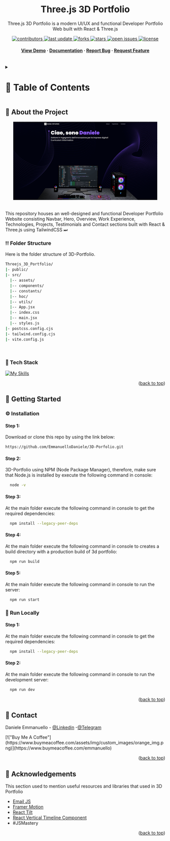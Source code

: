 <a name="readme-top"></a>
<div align="center">

  

  <h1>Three.js 3D Portfolio</h1>
  
  <p>
    Three.js 3D Portfolio is a modern UI/UX and functional Developer Portfolio Web built with React & Three.js
  </p>

<!-- Badges -->
<p>
  <a href="https://github.com/EmmanuelloDaniele/3D-Porfolio/graphs/contributors">
    <img src="https://img.shields.io/github/contributors/EmmanuelloDaniele/3D-Porfolio" alt="contributors" />
  </a>
  <a href="">
    <img src="https://img.shields.io/github/last-commit/EmmanuelloDaniele/3D-Porfolio" alt="last update" />
  </a>
  <a href="https://github.com/EmmanuelloDaniele/3D-Porfolio/network/members">
    <img src="https://img.shields.io/github/forks/EmmanuelloDaniele/3D-Porfolio" alt="forks" />
  </a>
  <a href="https://github.com/EmmanuelloDaniele/3D-Porfolio/stargazers">
    <img src="https://img.shields.io/github/stars/EmmanuelloDaniele/3D-Porfolio" alt="stars" />
  </a>
  <a href="https://github.com/EmmanuelloDaniele/3D-Porfolio/issues/">
    <img src="https://img.shields.io/github/issues/EmmanuelloDaniele/3D-Porfolio" alt="open issues" />
  </a>
  <a href="https://github.com/EmmanuelloDaniele/3D-Porfolio/blob/master/LICENSE">
    <img src="https://img.shields.io/github/license/EmmanuelloDaniele/Threejs_3D_Portfolio.svg" alt="license" />
  </a>
</p>
   
 <h4>
    <a href="https://emmanuello.vercel.app/">View Demo</a>
  <span> · </span>
    <a href="https://github.com/EmmanuelloDaniele/3D-Porfolio">Documentation</a>
  <span> · </span>
    <a href="https://github.com/EmmanuelloDaniele/3D-Porfolio/issues/">Report Bug</a>
  <span> · </span>
    <a href="https://github.com/EmmanuelloDaniele/3D-Porfolio/issues/">Request Feature</a>
  </h4>
</div>

<br />

<!-- Table of Contents -->
<details>

<summary>

# :notebook_with_decorative_cover: Table of Contents

</summary>

- [About the Project](#star2-about-the-project)
  * [Folder Structure](#bangbang-folder-structure)
  * [Tech Stack](#space_invader-tech-stack)
- [Getting Started](#toolbox-getting-started)
  * [Installation](#gear-installation)
  * [Run Locally](#running-run-locally)
- [Contributing](#wave-contributing)
- [License](#warning-license)
- [Contact](#handshake-contact)
- [Acknowledgements](#gem-acknowledgements)

</details>  

<!-- About the Project -->
## :star2: About the Project

<div align="center">
  <img src="readme_assets/3d-portfolio.png" height="auto" width="90%"/>
</div>

<br />

This repository houses an well-designed and functional Developer Portfolio Website consisting Navbar, Hero, Overview, Work Experience, Technologies, Projects, Testimonials and Contact sections built with React & Three.js using TailwindCSS ⏭

<!-- Folder Structure -->
### :bangbang: Folder Structure

Here is the folder structure of 3D-Portfolio.
```bash
Threejs_3D_Portfolio/
|- public/
|- src/
  |-- assets/
  |-- components/
  |-- constants/
  |-- hoc/
  |-- utils/
  |-- App.jsx
  |-- index.css
  |-- main.jsx
  |-- styles.js
|- postcss.config.cjs
|- tailwind.config.cjs
|- vite.config.js
```
<br />

<!-- TechStack -->
### :space_invader: Tech Stack

[![My Skills](https://skillicons.dev/icons?i=js,react,tailwind,threejs)](https://skillicons.dev)

<p align="right">(<a href="#readme-top">back to top</a>)</p>

<!-- Getting Started -->
## :toolbox: Getting Started

<!-- Installation -->
### :gear: Installation

#### Step 1:
Download or clone this repo by using the link below:

```bash 
https://github.com/EmmanuelloDaniele/3D-Porfolio.git
```

#### Step 2:

3D-Portfolio using NPM (Node Package Manager), therefore, make sure that Node.js is installed by execute the following command in console:

```bash
  node -v
```

#### Step 3:

At the main folder execute the following command in console to get the required dependencies:

```bash
  npm install --legacy-peer-deps
```

#### Step 4:

At the main folder execute the following command in console to creates a build directory with a production build of 3d portfolio:

```bash
  npm run build
```

#### Step 5:

At the main folder execute the following command in console to run the server:

```bash
  npm run start
```

<!-- Run Locally -->
### :running: Run Locally

#### Step 1:

At the main folder execute the following command in console to get the required dependencies:

```bash
  npm install --legacy-peer-deps
```

#### Step 2:

At the main folder execute the following command in console to run the development server:

```bash
  npm run dev
```

<p align="right">(<a href="#readme-top">back to top</a>)</p>


<!-- Contact -->
## :handshake: Contact
<p dir="auto">Daniele Emmanuello - <a href="https://www.linkedin.com/in/emmanuellodaniele/" rel="nofollow">@Linkedin</a> -<a href="https://t.me/emmanuellodaniele"rel="nofollow">@Telegram</a></p> [!["Buy Me A Coffee"](https://www.buymeacoffee.com/assets/img/custom_images/orange_img.png)](https://www.buymeacoffee.com/emmanuello)


<p align="right">(<a href="#readme-top">back to top</a>)</p>

<!-- Acknowledgments -->
## :gem: Acknowledgements

This section used to mention useful resources and libraries that used in 3D Portfolio

 - [Email JS](https://www.emailjs.com/)
 - [Framer Motion](https://www.framer.com/motion/)
 - [React Tilt](https://www.npmjs.com/package/react-tilt)
 - [React Vertical Timeline Component](https://www.npmjs.com/package/react-vertical-timeline-component)
 - #JSMastery

<p align="right">(<a href="#readme-top">back to top</a>)</p>


